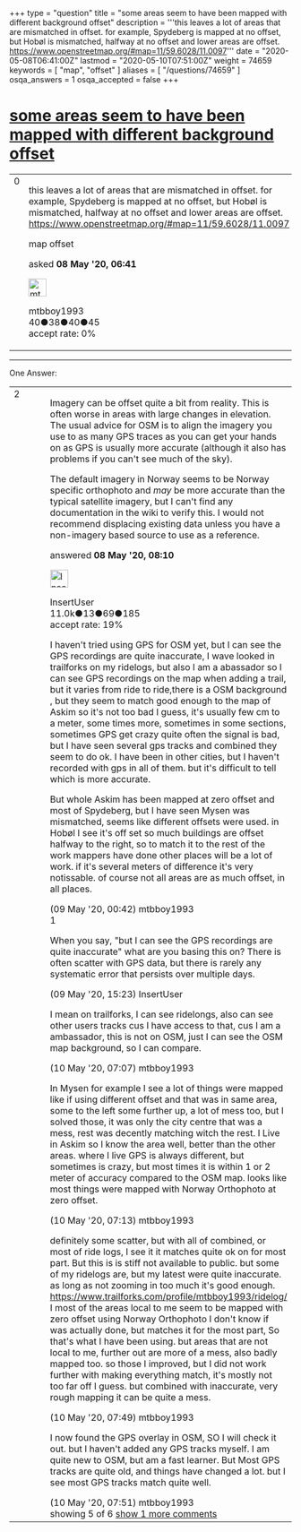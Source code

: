 +++
type = "question"
title = "some areas seem to have been mapped with different background offset"
description = '''this leaves a lot of areas that are mismatched in offset. for example, Spydeberg is mapped at no offset, but Hobøl is mismatched, halfway at no offset and lower areas are offset. https://www.openstreetmap.org/#map=11/59.6028/11.0097'''
date = "2020-05-08T06:41:00Z"
lastmod = "2020-05-10T07:51:00Z"
weight = 74659
keywords = [ "map", "offset" ]
aliases = [ "/questions/74659" ]
osqa_answers = 1
osqa_accepted = false
+++

<div class="headNormal">

# [some areas seem to have been mapped with different background offset](/questions/74659/some-areas-seem-to-have-been-mapped-with-different-background-offset)

</div>

<div id="main-body">

<div id="askform">

<table id="question-table" style="width:100%;">
<colgroup>
<col style="width: 50%" />
<col style="width: 50%" />
</colgroup>
<tbody>
<tr>
<td style="width: 30px; vertical-align: top"><div class="vote-buttons">
<span id="post-74659-upvote" class="ajax-command post-vote up" rel="nofollow" title="I like this post (click again to cancel)"> </span>
<div id="post-74659-score" class="post-score" title="current number of votes">
0
</div>
<span id="post-74659-downvote" class="ajax-command post-vote down" rel="nofollow" title="I dont like this post (click again to cancel)"> </span> <span id="favorite-mark" class="ajax-command favorite-mark" rel="nofollow" title="mark/unmark this question as favorite (click again to cancel)"> </span>
<div id="favorite-count" class="favorite-count">
&#10;</div>
</div></td>
<td><div id="item-right">
<div class="question-body">
<p>this leaves a lot of areas that are mismatched in offset. for example, Spydeberg is mapped at no offset, but Hobøl is mismatched, halfway at no offset and lower areas are offset. <a href="https://www.openstreetmap.org/#map=11/59.6028/11.0097">https://www.openstreetmap.org/#map=11/59.6028/11.0097</a></p>
</div>
<div id="question-tags" class="tags-container tags">
<span class="post-tag tag-link-map" rel="tag" title="see questions tagged &#39;map&#39;">map</span> <span class="post-tag tag-link-offset" rel="tag" title="see questions tagged &#39;offset&#39;">offset</span>
</div>
<div id="question-controls" class="post-controls">
&#10;</div>
<div class="post-update-info-container">
<div class="post-update-info post-update-info-user">
<p>asked <strong>08 May '20, 06:41</strong></p>
<img src="https://secure.gravatar.com/avatar/36fe123bbb61e49a67eae244eddcca16?s=32&amp;d=identicon&amp;r=g" class="gravatar" width="32" height="32" alt="mtbboy1993&#39;s gravatar image" />
<p><span>mtbboy1993</span><br />
<span class="score" title="40 reputation points">40</span><span title="38 badges"><span class="badge1">●</span><span class="badgecount">38</span></span><span title="40 badges"><span class="silver">●</span><span class="badgecount">40</span></span><span title="45 badges"><span class="bronze">●</span><span class="badgecount">45</span></span><br />
<span class="accept_rate" title="Rate of the user&#39;s accepted answers">accept rate:</span> <span title="mtbboy1993 has no accepted answers">0%</span></p>
</div>
</div>
<div id="comments-container-74659" class="comments-container">
&#10;</div>
<div id="comment-tools-74659" class="comment-tools">
&#10;</div>
<div class="clear">
&#10;</div>
<div id="comment-74659-form-container" class="comment-form-container">
&#10;</div>
<div class="clear">
&#10;</div>
</div></td>
</tr>
</tbody>
</table>

------------------------------------------------------------------------

<div class="tabBar">

<span id="sort-top"></span>

<div class="headQuestions">

One Answer:

</div>

</div>

<span id="74660"></span>

<div id="answer-container-74660" class="answer">

<table style="width:100%;">
<colgroup>
<col style="width: 50%" />
<col style="width: 50%" />
</colgroup>
<tbody>
<tr>
<td style="width: 30px; vertical-align: top"><div class="vote-buttons">
<span id="post-74660-upvote" class="ajax-command post-vote up" rel="nofollow" title="I like this post (click again to cancel)"> </span>
<div id="post-74660-score" class="post-score" title="current number of votes">
2
</div>
<span id="post-74660-downvote" class="ajax-command post-vote down" rel="nofollow" title="I dont like this post (click again to cancel)"> </span>
</div></td>
<td><div class="item-right">
<div class="answer-body">
<p>Imagery can be offset quite a bit from reality. This is often worse in areas with large changes in elevation. The usual advice for OSM is to align the imagery you use to as many GPS traces as you can get your hands on as GPS is usually more accurate (although it also has problems if you can't see much of the sky).</p>
<p>The default imagery in Norway seems to be Norway specific orthophoto and <em>may</em> be more accurate than the typical satellite imagery, but I can't find any documentation in the wiki to verify this. I would not recommend displacing existing data unless you have a non-imagery based source to use as a reference.</p>
</div>
<div class="answer-controls post-controls">
&#10;</div>
<div class="post-update-info-container">
<div class="post-update-info post-update-info-user">
<p>answered <strong>08 May '20, 08:10</strong></p>
<img src="https://secure.gravatar.com/avatar/ec8a0cf213f9797ad1c1ae2c28c2332d?s=32&amp;d=identicon&amp;r=g" class="gravatar" width="32" height="32" alt="InsertUser&#39;s gravatar image" />
<p><span>InsertUser</span><br />
<span class="score" title="11005 reputation points"><span>11.0k</span></span><span title="13 badges"><span class="badge1">●</span><span class="badgecount">13</span></span><span title="69 badges"><span class="silver">●</span><span class="badgecount">69</span></span><span title="185 badges"><span class="bronze">●</span><span class="badgecount">185</span></span><br />
<span class="accept_rate" title="Rate of the user&#39;s accepted answers">accept rate:</span> <span title="InsertUser has 73 accepted answers">19%</span></p>
</div>
</div>
<div id="comments-container-74660" class="comments-container">
<span id="74674"></span>
<div id="comment-74674" class="comment">
<div id="post-74674-score" class="comment-score">
&#10;</div>
<div class="comment-text">
<p>I haven't tried using GPS for OSM yet, but I can see the GPS recordings are quite inaccurate, I wave looked in trailforks on my ridelogs, but also I am a abassador so I can see GPS recordings on the map when adding a trail, but it varies from ride to ride,there is a OSM background , but they seem to match good enough to the map of Askim so it's not too bad I guess, it's usually few cm to a meter, some times more, sometimes in some sections, sometimes GPS get crazy quite often the signal is bad, but I have seen several gps tracks and combined they seem to do ok. I have been in other cities, but I haven't recorded with gps in all of them. but it's difficult to tell which is more accurate.</p>
<p>But whole Askim has been mapped at zero offset and most of Spydeberg, but I have seen Mysen was mismatched, seems like different offsets were used. in Hobøl I see it's off set so much buildings are offset halfway to the right, so to match it to the rest of the work mappers have done other places will be a lot of work. if it's several meters of difference it's very notissable. of course not all areas are as much offset, in all places.</p>
</div>
<div id="comment-74674-info" class="comment-info">
<span class="comment-age">(09 May '20, 00:42)</span> <span class="comment-user userinfo">mtbboy1993</span>
</div>
</div>
<span id="74678"></span>
<div id="comment-74678" class="comment">
<div id="post-74678-score" class="comment-score">
1
</div>
<div class="comment-text">
<p>When you say, "but I can see the GPS recordings are quite inaccurate" what are you basing this on? There is often scatter with GPS data, but there is rarely any systematic error that persists over multiple days.</p>
</div>
<div id="comment-74678-info" class="comment-info">
<span class="comment-age">(09 May '20, 15:23)</span> <span class="comment-user userinfo">InsertUser</span>
</div>
</div>
<span id="74696"></span>
<div id="comment-74696" class="comment">
<div id="post-74696-score" class="comment-score">
&#10;</div>
<div class="comment-text">
<p>I mean on trailforks, I can see ridelongs, also can see other users tracks cus I have access to that, cus I am a ambassador, this is not on OSM, just I can see the OSM map background, so I can compare.</p>
</div>
<div id="comment-74696-info" class="comment-info">
<span class="comment-age">(10 May '20, 07:07)</span> <span class="comment-user userinfo">mtbboy1993</span>
</div>
</div>
<span id="74697"></span>
<div id="comment-74697" class="comment">
<div id="post-74697-score" class="comment-score">
&#10;</div>
<div class="comment-text">
<p>In Mysen for example I see a lot of things were mapped like if using different offset and that was in same area, some to the left some further up, a lot of mess too, but I solved those, it was only the city centre that was a mess, rest was decently matching witch the rest. I Live in Askim so I know the area well, better than the other areas. where I live GPS is always different, but sometimes is crazy, but most times it is within 1 or 2 meter of accuracy compared to the OSM map. looks like most things were mapped with Norway Orthophoto at zero offset.</p>
</div>
<div id="comment-74697-info" class="comment-info">
<span class="comment-age">(10 May '20, 07:13)</span> <span class="comment-user userinfo">mtbboy1993</span>
</div>
</div>
<span id="74698"></span>
<div id="comment-74698" class="comment">
<div id="post-74698-score" class="comment-score">
&#10;</div>
<div class="comment-text">
<p>definitely some scatter, but with all of combined, or most of ride logs, I see it it matches quite ok on for most part. But this is is stiff not available to public. but some of my ridelogs are, but my latest were quite inaccurate. as long as not zooming in too much it's good enough. <a href="https://www.trailforks.com/profile/mtbboy1993/ridelog/">https://www.trailforks.com/profile/mtbboy1993/ridelog/</a> I most of the areas local to me seem to be mapped with zero offset using Norway Orthophoto I don't know if was actually done, but matches it for the most part, So that's what I have been using. but areas that are not local to me, further out are more of a mess, also badly mapped too. so those I improved, but I did not work further with making everything match, it's mostly not too far off I guess. but combined with inaccurate, very rough mapping it can be quite a mess.</p>
</div>
<div id="comment-74698-info" class="comment-info">
<span class="comment-age">(10 May '20, 07:49)</span> <span class="comment-user userinfo">mtbboy1993</span>
</div>
</div>
<span id="74700"></span>
<div id="comment-74700" class="comment not_top_scorer">
<div id="post-74700-score" class="comment-score">
&#10;</div>
<div class="comment-text">
<p>I now found the GPS overlay in OSM, SO I will check it out. but I haven't added any GPS tracks myself. I am quite new to OSM, but am a fast learner. But Most GPS tracks are quite old, and things have changed a lot. but I see most GPS tracks match quite well.</p>
</div>
<div id="comment-74700-info" class="comment-info">
<span class="comment-age">(10 May '20, 07:51)</span> <span class="comment-user userinfo">mtbboy1993</span>
</div>
</div>
</div>
<div id="comment-tools-74660" class="comment-tools">
<span class="comments-showing"> showing 5 of 6 </span> <a href="#" class="show-all-comments-link">show 1 more comments</a>
</div>
<div class="clear">
&#10;</div>
<div id="comment-74660-form-container" class="comment-form-container">
&#10;</div>
<div class="clear">
&#10;</div>
</div></td>
</tr>
</tbody>
</table>

</div>

<div class="paginator-container-left">

</div>

</div>

</div>

